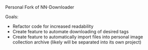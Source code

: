 Personal Fork of NN-Downloader

Goals:
- Refactor code for increased readability
- Create feature to automate downloading of desired tags
- Create feature to automatically import files into personal image collection archive (likely will be separated into its own project)
